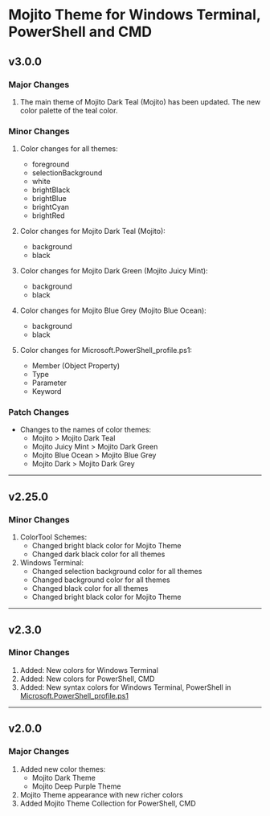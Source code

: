 # Mojito Theme for Windows Terminal, PowerShell and CMD

## v3.0.0

### Major Changes

1. The main theme of Mojito Dark Teal (Mojito) has been updated. The new color palette of the teal color.

### Minor Changes

1. Color changes for all themes:
    * foreground
    * selectionBackground
    * white
    * brightBlack
    * brightBlue
    * brightCyan
    * brightRed

1. Color changes for Mojito Dark Teal (Mojito):
    * background
    * black

1. Color changes for Mojito Dark Green (Mojito Juicy Mint):
    * background
    * black

1. Color changes for Mojito Blue Grey (Mojito Blue Ocean):
    * background
    * black

1. Color changes for Microsoft.PowerShell_profile.ps1:
    * Member (Object Property)
    * Type
    * Parameter
    * Keyword

### Patch Changes

* Changes to the names of color themes:
  * Mojito > Mojito Dark Teal
  * Mojito Juicy Mint > Mojito Dark Green
  * Mojito Blue Ocean > Mojito Blue Grey
  * Mojito Dark > Mojito Dark Grey

___

## v2.25.0

### Minor Changes

1. ColorTool Schemes:
    * Changed bright black color for Mojito Theme
    * Changed dark black color for all themes
2. Windows Terminal:
    * Changed selection background color for all themes
    * Changed background color for all themes
    * Changed black color for all themes
    * Changed bright black color for Mojito Theme

___

## v2.3.0

### Minor Changes

1. Added: New colors for Windows Terminal
1. Added: New colors for PowerShell, CMD
1. Added: New syntax colors for Windows Terminal, PowerShell in [Microsoft.PowerShell_profile.ps1](https://github.com/mishatoshi/mojito-windows-terminal/blob/master/Microsoft.PowerShell_profile.ps1)

___

## v2.0.0

### Major Changes

1. Added new color themes:
    * Mojito Dark Theme
    * Mojito Deep Purple Theme
1. Mojito Theme appearance with new richer colors
1. Added Mojito Theme Collection for PowerShell, CMD
